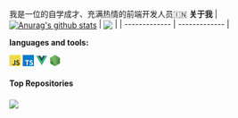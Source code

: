 我是一位的自学成才、充满热情的前端开发人员🇮🇳
**关于我**
| <a href="#"><img align="center" src="https://github-readme-stats.vercel.app/api?username=LaoTianXin&show_icons=true&theme=buefy&hide_border=true" alt="Anurag's github stats" /></a> | <a href="#"><img align="center" src="https://github-readme-stats.vercel.app/api/top-langs/?username=LaoTianXin&layout=compact&theme=buefy&hide_border=true" /></a> |
| ------------- | ------------- |

**languages and tools:**  

<code><img height="20" alt="javascript" src="https://raw.githubusercontent.com/github/explore/80688e429a7d4ef2fca1e82350fe8e3517d3494d/topics/javascript/javascript.png"></code>
<code><img height="20" alt="typescript" src="https://raw.githubusercontent.com/github/explore/80688e429a7d4ef2fca1e82350fe8e3517d3494d/topics/typescript/typescript.png"></code>
<code><img height="20" alt="react" src="https://raw.githubusercontent.com/github/explore/80688e429a7d4ef2fca1e82350fe8e3517d3494d/topics/vue/vue.png"></code>
<code><img height="20" alt="nodejs" src="https://raw.githubusercontent.com/github/explore/80688e429a7d4ef2fca1e82350fe8e3517d3494d/topics/nodejs/nodejs.png"></code>  

#### Top Repositories
<a href="https://github.com/LaoTianXin/vue3_template">
  <img align="center" src="https://github-readme-stats.vercel.app/api/pin/?username=LaoTianXin&repo=vue3_template&theme=buefy" />
</a>
<br />
<br />
